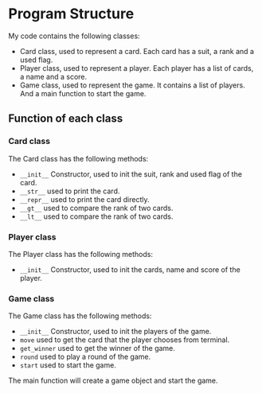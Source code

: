 # Program Structure
My code contains the following classes:
+ Card class, used to represent a card. Each card has a suit, a rank and a used flag.
+ Player class, used to represent a player. Each player has a list of cards, a name and a score.
+ Game class, used to represent the game. It contains a list of players.
And a main function to start the game.

## Function of each class
### Card class
The Card class has the following methods:
+ ``__init__`` Constructor, used to init the suit, rank and used flag of the card.
+ ``__str__``  used to print the card.
+ ``__repr__`` used to print the card directly.
+ ``__gt__`` used to compare the rank of two cards.
+ ``__lt__`` used to compare the rank of two cards.

### Player class
The Player class has the following methods:
+ ``__init__`` Constructor, used to init the cards, name and score of the player.

### Game class
The Game class has the following methods:
+ ``__init__`` Constructor, used to init the players of the game.
+ ``move`` used to get the card that the player chooses from terminal.
+ ``get_winner`` used to get the winner of the game.
+ ``round`` used to play a round of the game.
+ ``start`` used to start the game.

The main function will create a game object and start the game.